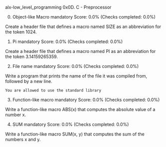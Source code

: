 alx-low_level_programming
0x0D. C - Preprocessor


0. Object-like Macro
mandatory
Score: 0.0% (Checks completed: 0.0%)

Create a header file that defines a macro named SIZE as an abbreviation for the token 1024.


1. Pi
mandatory
Score: 0.0% (Checks completed: 0.0%)

Create a header file that defines a macro named PI as an abbreviation for the token 3.14159265359.


2. File name
mandatory
Score: 0.0% (Checks completed: 0.0%)

Write a program that prints the name of the file it was compiled from, followed by a new line.

    You are allowed to use the standard library

3. Function-like macro
mandatory
Score: 0.0% (Checks completed: 0.0%)

Write a function-like macro ABS(x) that computes the absolute value of a number x.

4. SUM
mandatory
Score: 0.0% (Checks completed: 0.0%)




Write a function-like macro SUM(x, y) that computes the sum of the numbers x and y.
